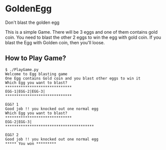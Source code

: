 # GoldenEgg
Don't blast the golden egg

This is a simple Game. There will be 3 eggs and one of them contains gold coin.
You need to blast the other 2 eggs to win the egg with gold coin.
If you blast the Egg with Golden coin, then you'll loose.

## How to Play Game?
```aidl
$ ./PlayGame.py 
Welcome to Egg blasting game
One Egg contains Gold coin and you blast other eggs to win it
Which Egg you want to blast?
******************************
EGG-1|EGG-2|EGG-3|
******************************

EGG? 1
Good job !! you knocked out one normal egg
Which Egg you want to blast?
******************************
EGG-2|EGG-3|
****************************************

EGG? 2
Good job !! you knocked out one normal egg
***** You won *********


```
